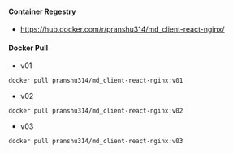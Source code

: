 #### Container Regestry
- https://hub.docker.com/r/pranshu314/md_client-react-nginx/
#### Docker Pull
- v01
```bash
docker pull pranshu314/md_client-react-nginx:v01
```
- v02
```bash
docker pull pranshu314/md_client-react-nginx:v02
```
- v03
```bash
docker pull pranshu314/md_client-react-nginx:v03
```

